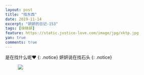 ```yaml
---
layout: post
title: "找东西"
date: 2019-11-14
excerpt: "妍妍的日记-153"
tags: [徐晓妍]
feature: https://static.justice-love.com/image/jpg/xktp.jpg
yan: true
comments: true
---
```

是在找什么呢❤️
{: .notice}
妍妍说在找石头
{: .notice}
<figure>
    <img src="{{ site.staticUrl }}/yanyan/image/zhaoxun.jpg" />
</figure>

